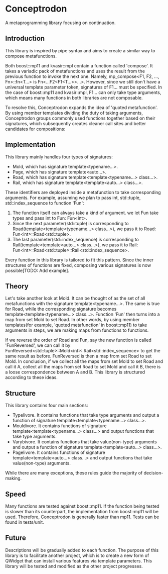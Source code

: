 # Conceptrodon
A metaprogramming library focusing on continuation.

## Introduction
This library is inspired by pipe syntax and aims to create a similar way to compose metafunctions.  

Both boost::mp11 and kvasir::mpl contain a function called 'compose'. It takes a variadic pack of metafunctions and uses the result from the previous function to invoke the next one.
Namely, mp_compose<F1, F2, …​, Fn>::fn<T…​> is Fn<…​F2<F1<T…​>>…​>. However, since we still don't have a universal template parameter token, signatures of F1... must be specified.
In the case of boost::mp11 and kvasir::mpl, F1... can only take type arguments, which means many functions in both libraries are not composable.  

To resolve this, Conceptrodon expands the idea of 'quoted metafunction'. By using member templates dividing the duty of taking arguments, Conceptrodon groups commonly used functions together based on their signatures, which subsequently creates cleaner call sites and better candidates for compositions:

## Implementation
This library mainly handles four types of signatures:
- Mold, which has signature template<typename...>.
- Page, which has signature template<auto...>.
- Road, which has signature template<template<typename...> class...>.
- Rail, which has signature template<template<auto...> class...>.

These identifiers are deployed inside a metafunction to take corresponding arguments. For example, assuming we plan to pass int, std::tuple, std::index_sequence to function 'Fun':
1. The function itself can always take a kind of argument. we let Fun take types and pass int to Fun: Fun\<int\>.
2. Since the next parameter(std::tuple) is corresponding to Road(template<template<typename...> class...>), we pass it to Road: Fun\<int\>::Road\<std::tuple\>.
3. The last parameter(std::index_sequence) is corresponding to Rail(template<template<auto...> class...>), we pass it to Rail: Fun\<int\>::Road\<std::tuple\>::Rail\<std::index_sequence\>.

Every function in this library is tailored to fit this pattern. Since the inner structures of functions are fixed, composing various signatures is now possible[TODO: Add example].

## Theory
Let's take another look at Mold. It can be thought of as the set of all metafunctions with the signature template<typename...>. The same is true for Road, while the corresponding signature becomes template<template<typename...> class...>. Function 'Fun' then turns into a map from set Mold to set Road. In other words, by using member templates(for example, 'quoted metafunction' in boost::mp11) to take arguments in steps, we are making maps from functions to functions.

If we reverse the order of Road and Fun, say the new function is called 'FunReversed', we can call it by FunReversed\<std::tuple\>::Mold\<int\>::Rail\<std::index_sequence\> to get the same result as before. FunReversed is then a map from set Road to set Mold. In conclusion, if we collect all the maps from set Mold to set Road and call it A, collect all the maps from set Road to set Mold and call it B, there is a loose correspondence between A and B. This library is structured according to these ideas.

## Structure
This library contains four main sections:
- Typelivore. It contains functions that take type arguments and output a function of signature template<template<typename...> class...>.
- Mouldivore. It contains functions of signature template<template<typename...> class...> and output functions that take type arguments.
- Varybivore. It contains functions that take value(non-type) arguments and output a function of signature template<template<auto...> class...>.
- Pagelivore. It contains functions of signature template<template<auto...> class...> and output functions that take value(non-type) arguments.

While there are many exceptions, these rules guide the majority of decision-making.

## Speed
Many functions are tested against boost::mp11. If the function being tested is slower than its counterpart, the implementation from boost::mp11 will be used. Therefore, Conceptrodon is generally faster than mp11. Tests can be found in tests/unit. 

## Future
Descriptions will be gradually added to each function. The purpose of this library is to facilitate another project, which is to create a new form of QWidget that can install various features via template parameters. This library will be tested and modified as the other project progresses.

